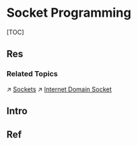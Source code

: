 # Socket Programming

[TOC]



## Res
### Related Topics
↗ [Sockets](../../../👷🏾‍♂️%20Computer%20System/Operating%20System%20&%20OS%20Kernel%20(Theory%20Part)/OS%20Processes%20&%20Automata%20Management%20(CPU%20+%20Main%20Memory%20Resource)/IPC%20(Inter%20Process%20Communication)/🧦%20Sockets/Sockets.md)
↗ [Internet Domain Socket](../../../👷🏾‍♂️%20Computer%20System/Operating%20System%20&%20OS%20Kernel%20(Theory%20Part)/OS%20IO%20System/IO%20Generality%20(via%20Abstraction)/🛜%20Network%20Sockets/Internet%20Domain%20Socket.md)



## Intro


## Ref
[👍 Examples of using raw sockets (c, linux, raw socket) | Github]: https://gist.github.com/leonid-ed/909a883c114eb58ed49f
[icmpv4 ping packet raw socket code.c]: https://github.com/neelkanth13/ipv4-and-ipv6-raw-sockets/blob/master/icmpv4%20ping%20packet%20raw%20socket%20code.c

[👍 使用 RAW socket 實現簡易的 Ping 功能]: https://wenyuangg.github.io/posts/%E7%B6%B2%E8%B7%AF%E7%A8%8B%E5%BC%8F%E8%A8%AD%E8%A8%88/raw-socket-ping.html

